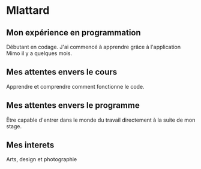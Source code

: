 # Mlattard
 
## Mon expérience en programmation

Débutant en codage. J'ai commencé à apprendre grâce à l'application Mimo il y a quelques mois.

## Mes attentes envers le cours

Apprendre et comprendre comment fonctionne le code.

## Mes attentes envers le programme

Être capable d'entrer dans le monde du travail directement à la suite de mon stage.

## Mes interets

Arts, design et photographie
